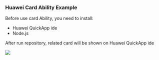 <div>
  <h3>Huawei Card Ability Example</h3>
  <p>Before use card Ability, you need to install:</p>
    <ul>
      <li>Huawei QuickApp ide</li>
      <li>Node.js</li>
    </ul>    
  <p>After run repository, related card will be shown on Huawei QuickApp ide</p>
  <img src="https://miro.medium.com/max/600/1*vNiDfMEQe2qCMJeGez6sug.png"></img>  
</div>


